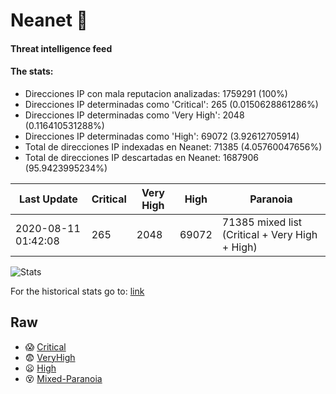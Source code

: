 # Neanet :hocho:
#### Threat intelligence feed
#### The stats:

- Direcciones IP con mala reputacion analizadas: 1759291 (100%)
- Direcciones IP determinadas como 'Critical':  265 (0.0150628861286%)
- Direcciones IP determinadas como 'Very High':  2048 (0.116410531288%)
- Direcciones IP determinadas como 'High':  69072 (3.92612705914)
- Total de direcciones IP indexadas en Neanet:  71385 (4.05760047656%)
- Total de direcciones IP descartadas en Neanet:  1687906 (95.9423995234%)

| Last Update | Critical | Very High | High | Paranoia |
| --- | --- | --- | --- | --- |
| 2020-08-11 01:42:08 | 265 | 2048 | 69072 | 71385 mixed list (Critical + Very High + High)|

![Stats](https://docs.google.com/spreadsheets/d/e/2PACX-1vSnaNMIXVabIpDJjufMlzH7poXnshF3mgd8Is1g9ytUEzVsP5my4Trn8f-xkoLLQ38xpL3HtmUexLo6/pubchart?oid=501124687&format=image)

For the historical stats go to: [link](/stats.csv)
## Raw
- :scream: [Critical](https://raw.githubusercontent.com/JavaGarcia/Neanet/master/blacklists/neanet_critical.txt)
- :fearful: [VeryHigh](https://raw.githubusercontent.com/JavaGarcia/Neanet/master/blacklists/neanet_veryHigh.txtt)
- :frowning: [High](https://raw.githubusercontent.com/JavaGarcia/Neanet/master/blacklists/neanet_high.txt)
- :dizzy_face: [Mixed-Paranoia](https://raw.githubusercontent.com/JavaGarcia/Neanet/master/blacklists/neanet_all.txt)


























































































